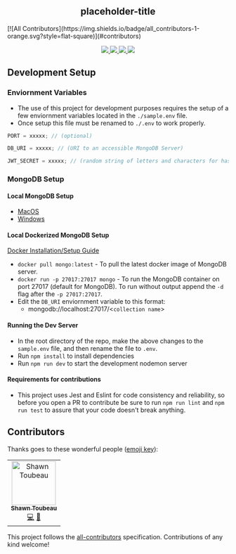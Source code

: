 <h2 align="center">placeholder-title</h2>
[![All Contributors](https://img.shields.io/badge/all_contributors-1-orange.svg?style=flat-square)](#contributors)
<p align="center">
  <a href="https://codecov.io/gh/placeholdertitle/placeholder-title-api">
    <img src="https://codecov.io/gh/placeholdertitle/placeholder-title-api/branch/master/graph/badge.svg" />
  </a>
  <a href="https://travis-ci.org/placeholdertitle/placeholder-title-api">
    <img src="https://travis-ci.org/placeholdertitle/placeholder-title-api.svg?branch=master">
  </a>
  <a href="https://greenkeeper.io/">
    <img src="https://badges.greenkeeper.io/uptonm/placeholder-title.svg">
  </a>
  <a href="https://github.com/prettier/prettier">
   <img src="https://img.shields.io/badge/code_style-prettier-ff69b4.svg" />
  </a>
  <br/>
</p>


## Development Setup

### Enviornment Variables

- The use of this project for development purposes requires the setup of a few enviornment variables located in the `./sample.env` file.
- Once setup this file must be renamed to `./.env` to work properly.

```javascript
PORT = xxxxx; // (optional)

DB_URI = xxxxx; // (URI to an accessible MongoDB Server)

JWT_SECRET = xxxxx; // (random string of letters and characters for hashing)
```

### MongoDB Setup

#### Local MongoDB Setup

- [MacOS](https://treehouse.github.io/installation-guides/mac/mongo-mac.html)
- [Windows](https://medium.com/@LondonAppBrewery/how-to-download-install-mongodb-on-windows-4ee4b3493514)

#### Local Dockerized MongoDB Setup

[Docker Installation/Setup Guide](https://docs.docker.com/install/)

- `docker pull mongo:latest` - To pull the latest docker image of MongoDB server.
- `docker run -p 27017:27017 mongo` - To run the MongoDB container on port 27017 (default for MongoDB). To run without output append the `-d` flag after the `-p 27017:27017`.
- Edit the `DB_URI` enviornment variable to this format:
  - mongodb://localhost:27017/\<`collection name`>

#### Running the Dev Server
- In the root directory of the repo, make the above changes to the `sample.env` file, and then rename the file to `.env`.
- Run `npm install` to install dependencies
- Run `npm run dev` to start the development nodemon server

#### Requirements for contributions
- This project uses Jest and Eslint for code consistency and reliability, so before you open a PR to contribute be sure to run `npm run lint` and `npm run test` to assure that your code doesn't break anything. 




## Contributors

Thanks goes to these wonderful people ([emoji key](https://allcontributors.org/docs/en/emoji-key)):

<!-- ALL-CONTRIBUTORS-LIST:START - Do not remove or modify this section -->
<!-- prettier-ignore -->
<table><tr><td align="center"><a href="https://github.com/ShawnToubeau"><img src="https://avatars1.githubusercontent.com/u/22332636?v=4" width="100px;" alt="Shawn Toubeau"/><br /><sub><b>Shawn Toubeau</b></sub></a><br /><a href="https://github.com/placeholdertitle/placeholder-title-api/commits?author=ShawnToubeau" title="Code">💻</a> <a href="#ideas-ShawnToubeau" title="Ideas, Planning, & Feedback">🤔</a></td></tr></table>

<!-- ALL-CONTRIBUTORS-LIST:END -->

This project follows the [all-contributors](https://github.com/all-contributors/all-contributors) specification. Contributions of any kind welcome!